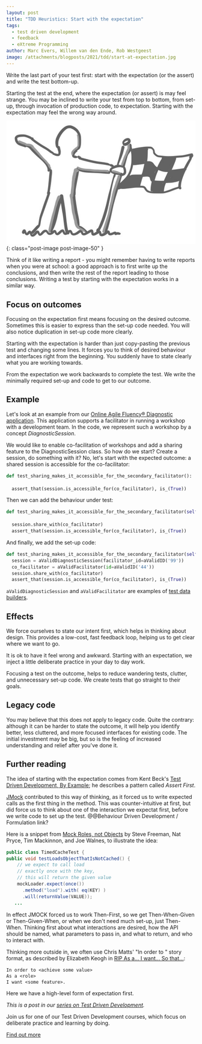 ```yaml
---
layout: post
title: "TDD Heuristics: Start with the expectation"
tags:
  - test driven development
  - feedback
  - eXtreme Programming
author: Marc Evers, Willem van den Ende, Rob Westgeest
image: /attachments/blogposts/2021/tdd/start-at-expectation.jpg
---
```


Write the last part of your test first: start with the expectation (or the
assert) and write the test bottom-up.

Starting the test at the end, where the expectation (or assert) is
may feel strange. You may be inclined to write
your test from top to bottom, from set-up, through invocation of production
code, to expectation. Starting with the expectation may feel the wrong way around.

![start with the expectation, person holding a finish flag](/attachments/blogposts/2021/tdd/start-at-expectation.jpg)
{: class="post-image post-image-50" }

Think of it like writing a report - you might remember having to write reports
when you were at school: a good approach is to first write up the conclusions,
and then write the rest of the report leading to those conclusions. Writing a
test by starting with the expectation works in a similar way.

## Focus on outcomes

Focusing on the expectation first means focusing on the desired outcome.
Sometimes this is easier to express than the set-up code needed. You will also
notice duplication in set-up code more clearly. 

Starting with the expectation is harder than just copy-pasting the previous test
and changing some lines. It forces you to think of desired behaviour and
interfaces right from the beginning. You suddenly have to state clearly what you
are working towards.

From the expectation we work backwards to complete the test. We write the
minimally required set-up and code to get to our outcome.

## Example

Let's look at an example from our [Online Agile Fluency® Diagnostic
application](/2020/09/25/hexagonal-frontend-example.html). This application
supports a facilitator in running a workshop with a development team. In the code, we represent such a workshop by a concept _DiagnosticSession_. 

We would like to enable co-facilitation of workshops and add a sharing feature
to the DiagnosticSession class. So how do we start? Create a session, do
something with it? No, let's start with the expected outcome: a shared session
is accessible for the co-facilitator:

```python
def test_sharing_makes_it_accessible_for_the_secondary_facilitator():

  assert_that(session.is_accessible_for(co_facilitator), is_(True))
```

Then we can add the behaviour under test:

```python
def test_sharing_makes_it_accessible_for_the_secondary_facilitator(self):

  session.share_with(co_facilitator)
  assert_that(session.is_accessible_for(co_facilitator), is_(True))
```

And finally, we add the set-up code:

```python
def test_sharing_makes_it_accessible_for_the_secondary_facilitator(self):
  session = aValidDiagnosticSession(facilitator_id=aValidID('99'))
  co_facilitator = aValidFacilitator(id=aValidID('44'))
  session.share_with(co_facilitator)
  assert_that(session.is_accessible_for(co_facilitator), is_(True))
```

`aValidDiagnosticSession` and `aValidFacilitator` are examples of [test data builders](/2020/10/09/test-data-builders.html).

## Effects

We force ourselves to state our intent first, which helps in thinking about design. This provides a low-cost, fast feedback loop, helping us to get clear where we want to go.

It is ok to have it feel wrong and awkward. Starting with an expectation, 
we inject a little deliberate practice in your day to day work. 

Focusing a test on the outcome, helps to reduce wandering tests, clutter, and
unnecessary set-up code. We create tests that go straight to their goals.

## Legacy code

You may believe that this does not apply to legacy code. Quite the contrary:
although it can be harder to state the outcome, it will help you identify
better, less cluttered, and more focused interfaces for existing code. The
initial investment may be big, but so is the feeling of increased understanding
and relief after you've done it.

## Further reading

The idea of starting with the expectation comes from Kent Beck's [Test Driven
Development, By Example](https://www.oreilly.com/library/view/test-driven-development/0321146530/); he describes a pattern called _Assert First_.

[JMock](http://jmock.org/oopsla2004.pdf) contributed to this way of thinking, as it forced us to write expected calls as the first thing in the method. This was counter-intuitive at first, but did force us to think about one of the interaction we expectat first, before we write code to set up the test.
@@Behaviour Driven Development / Formulation link? 

Here is a snippet from [Mock Roles, not Objects](http://jmock.org/oopsla2004.pdf)  by Steve Freeman, Nat Pryce, Tim Mackinnon, and Joe Walnes, to illustrate the idea:
``` java
public class TimedCacheTest {
public void testLoadsObjectThatIsNotCached() {
    // we expect to call load
    // exactly once with the key,
    // this will return the given value
    mockLoader.expect(once())
      .method("load").with( eq(KEY) )
      .will(returnValue(VALUE));
   ...
```

In effect JMOCK forced us to work Then-First, so we get Then-When-Given or Then-Given-When, or when we don't need much set-up, just Then-When. Thinking first about what interactions are desired, how the API should be named, what parameters to pass in, and what to return, and who to interact with.

Thinking more outside in, we often use Chris Matts' "In order to <achieve some value>" story format, as described by Elizabeth Keogh in [RIP As a... I want... So that...](https://sirenian.livejournal.com/47679.html):

```
In order to <achieve some value>
As a <role>
I want <some feature>.
```

Here we have a high-level form of expectation first.

_This is a post in our [series on Test Driven Development](/blog-by-tag#tag-test-driven-development)._

<aside>
  <p>Join us for one of our Test Driven Development courses, which focus on deliberate practice and learning by doing.
  </p>
  <p><div>
    <a href="/training/test-driven-development">Find out more</a>
  </div></p>
</aside>
